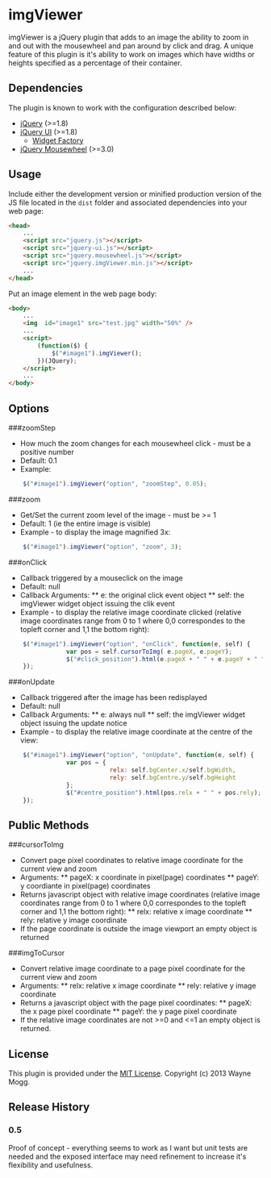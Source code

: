 imgViewer
=========

imgViewer is a jQuery plugin that adds to an image the ability to zoom in and out with the mousewheel 
and pan around by click and drag. A unique feature of this plugin is it's ability to work on images 
which have widths or heights specified as a percentage of their container. 

## Dependencies
The plugin is known to work with the configuration described below:

 * [jQuery](http://jquery.com/) (>=1.8)
 * [jQuery UI](http://jqueryui.com/) (>=1.8)
    * [Widget Factory](http://api.jqueryui.com/jQuery.widget/)
 * [jQuery Mousewheel](http://brandonaaron.net/code/mousewheel/docs) (>=3.0)

## Usage

Include either the development version or minified production version of the JS file located
 in the `dist` folder and associated dependencies into your web page:

```html
<head>
	...
	<script src="jquery.js"></script>
	<script src="jquery-ui.js"></script>
	<script src="jquery.mousewheel.js"></script>
	<script src="jquery.imgViewer.min.js"></script>
	...
</head>
```

Put an image element in the web page body:

```html
<body>
	...
	<img  id="image1" src="test.jpg" width="50%" />              
	...
	<script>
		(function($) {
			$("#image1").imgViewer();
		})(JQuery);
	</script>
	...
</body>
```
## Options

###zoomStep
  * How much the zoom changes for each mousewheel click - must be a positive number
  * Default: 0.1
  * Example: 
```javascript
	$("#image1").imgViewer("option", "zoomStep", 0.05);
```  
###zoom
  * Get/Set the current zoom level of the image - must be >= 1
  * Default: 1 (ie the entire image is visible)
  * Example - to display the image magnified 3x:
```javascript
	$("#image1").imgViewer("option", "zoom", 3);
```

###onClick
  * Callback triggered by a mouseclick on the image
  * Default: null
  * Callback Arguments:
  ** e: the original click event object
  ** self: the imgViewer widget object issuing the clik event
  * Example - to display the relative image coordinate clicked (relative image coordinates range from 0 to 1
   where 0,0 correspondes to the topleft corner and 1,1 the bottom right):
```javascript
	$("#image1").imgViewer("option", "onClick", function(e, self) {
				var pos = self.cursorToImg( e.pageX, e.pageY);
				$("#click_position").html(e.pageX + " " + e.pageY + " " + pos.relx + " " + pos.rely);
	});
```

###onUpdate
  * Callback triggered after the image has been redisplayed
  * Default: null
  * Callback Arguments:
  ** e: always null
  ** self: the imgViewer widget object issuing the update notice
  * Example - to display the relative image coordinate at the centre of the view:
```javascript
	$("#image1").imgViewer("option", "onUpdate", function(e, self) {
				var pos = {
							relx: self.bgCenter.x/self.bgWidth,
							rely: self.bgCentre.y/self.bgHeight
				};
				$("#centre_position").html(pos.relx + " " + pos.rely);
	});
```

## Public Methods
###cursorToImg
  * Convert page pixel coordinates to relative image coordinate for the current view and zoom
  * Arguments:
  ** pageX: x coordinate in pixel(page) coordinates
  ** pageY: y coordiante in pixel(page) coordinates
  * Returns javascript object with relative image coordinates (relative image coordinates range from 0 to 1
   where 0,0 correspondes to the topleft corner and 1,1 the bottom right):
  ** relx: relative x image coordinate
  ** rely: relative y image coordinate
  * If the page coordinate is outside the image viewport an empty object is returned
  
###imgToCursor
  * Convert relative image coordinate to a page pixel coordinate for the current view and zoom
  * Arguments:
  ** relx: relative x image coordinate
  ** rely: relative y image coordinate
  * Returns a javascript object with the page pixel coordinates:
  ** pageX: the x page pixel coordinate
  ** pageY: the y page pixel coordinate
  * If the relative image coordinates are not >=0 and <=1 an empty object is returned.
  
## License

This plugin is provided under the [MIT License](http://opensource.org/licenses/MIT). 
Copyright (c) 2013 Wayne Mogg.

## Release History
### 0.5
Proof of concept - everything seems to work as I want but unit tests are needed and the exposed interface 
may need refinement to increase it's flexibility and usefulness.
